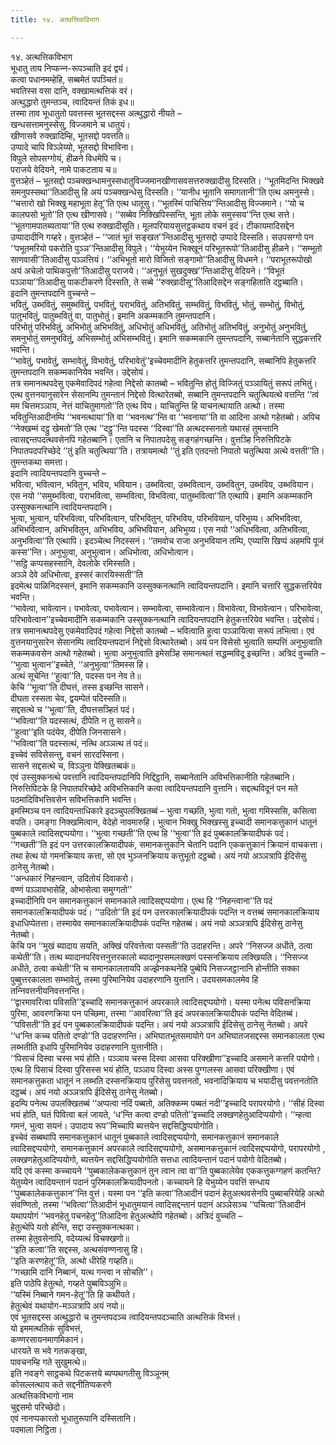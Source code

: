 ```yaml
---
title: १४. अत्थत्तिकविभाग

---
```

१४. अत्थत्तिकविभाग  
भूधातु ताय निप्फन्‍न-रूपञ्‍चाति इदं द्वयं।  
कत्वा पधानमम्हेहि, सब्बमेतं पपञ्‍चितं॥  
भवतिस्स वसा दानि, वक्खामत्थत्तिकं वरं।  
अत्थुद्धारो तुमन्तञ्‍च, त्वादियन्तं तिकं इध॥  
तस्मा ताव भूधातुतो पवत्तस्स भूतसद्दस्स अत्थुद्धारो नीयते –  
खन्धसत्तामनुस्सेसु, विज्‍जमाने च धातुयं।  
खीणासवे रुक्खादिम्हि, भूतसद्दो पवत्तति॥  
उप्पादे चापि विञ्‍ञेय्यो, भूतसद्दो विभाविना।  
विपुले सोपसग्गोयं, हीळने विधमेपि च।  
पराजये वेदियने, नामे पाकटताय च॥  
वुत्तञ्हेतं – भूतसद्दो पञ्‍चक्खन्धामनुस्सधातुविज्‍जमानखीणासवसत्तरुक्खादीसु दिस्सति। ‘‘भूतमिदन्ति भिक्खवे समनुपस्सथा’’तिआदीसु हि अयं पञ्‍चक्खन्धेसु दिस्सति। ‘‘यानीध भूतानि समागतानी’’ति एत्थ अमनुस्से। ‘‘चत्तारो खो भिक्खु महाभूता हेतू’’ति एत्थ धातूसु। ‘‘भूतस्मिं पाचित्तिय’’न्तिआदीसु विज्‍जमाने। ‘‘यो च कालघसो भूतो’’ति एत्थ खीणासवे। ‘‘सब्बेव निक्खिपिस्सन्ति, भूता लोके समुस्सय’’न्ति एत्थ सत्ते। ‘‘भूतगामपातब्यताया’’ति एत्थ रुक्खादीसूति। मूलपरियायसुत्तट्ठकथाय वचनं इदं। टीकायमादिसद्देन उप्पादादीनि गय्हरे। वुत्तञ्हेतं – ‘‘जातं भूतं सङ्खत’’न्तिआदीसु भूतसद्दो उप्पादे दिस्सति। सउपसग्गो पन ‘‘पभूतमरियो पकरोति पुञ्‍ञ’’न्तिआदीसु विपुले। ‘‘येभुय्येन भिक्खूनं परिभूतरूपो’’तिआदीसु हीळने। ‘‘सम्भूतो साणवासी’’तिआदीसु पञ्‍ञत्तियं। ‘‘अभिभूतो मारो विजितो सङ्गामो’’तिआदीसु विधमने। ‘‘पराभूतरूपोखो अयं अचेलो पाथिकपुत्तो’’तिआदीसु पराजये। ‘‘अनुभूतं सुखदुक्ख’’न्तिआदीसु वेदियने। ‘‘विभूतं पञ्‍ञाया’’तिआदीसु पाकटीकरणे दिस्सति, ते सब्बे ‘‘रुक्खादीसू’’तिआदिसद्देन सङ्गहिताति दट्ठब्बाति।  
इदानि तुमन्तपदानि वुच्‍चन्ते –  
भवितुं, उब्भवितुं, समुब्भवितुं, पभवितुं, पराभवितुं, अतिभवितुं, सम्भवितुं, विभवितुं, भोतुं, सम्भोतुं, विभोतुं, पातुभवितुं, पातुब्भवितुं वा, पातुभोतुं। इमानि अकम्मकानि तुमन्तपदानि।  
परिभोतुं परिभवितुं, अभिभोतुं अभिभवितुं, अधिभोतुं अधिभवितुं, अतिभोतुं अतिभवितुं, अनुभोतुं अनुभवितुं, समनुभोतुं समनुभवितुं, अभिसम्भोतुं अभिसम्भवितुं। इमानि सकम्मकानि तुमन्तपदानि, सब्बानेतानि सुद्धकत्तरि भवन्ति।  
‘‘भावेतुं, पभावेतुं, सम्भावेतुं, विभावेतुं, परिभावेतुं’’इच्‍चेवमादीनि हेतुकत्तरि तुमन्तपदानि, सब्बानिपि हेतुकत्तरि तुमन्तपदानि सकम्मकानियेव भवन्ति। उद्देसोयं।  
तत्र समानत्थपदेसु एकमेवादिपदं गहेत्वा निद्देसो कातब्बो – भवितुन्ति होतुं विज्‍जितुं पञ्‍ञायितुं सरूपं लभितुं। एत्थ वुत्तनयानुसारेन सेसानम्पि तुमन्तानं निद्देसो वित्थारेतब्बो, सब्बानि तुमन्तपदानि चतुत्थियत्थे वत्तन्ति ‘‘त्वं मम चित्तमञ्‍ञाय, नेत्तं याचितुमागतो’’ति एत्थ विय। याचितुन्ति हि याचनत्थायाति अत्थो। तस्मा भवितुन्तिआदीनम्पि ‘‘भवनत्थाया’’ति वा ‘‘भवनत्थ’’न्ति वा ‘‘भवनाया’’ति वा आदिना अत्थो गहेतब्बो। अपिच ‘‘नेक्खम्मं दट्ठु खेमतो’’ति एत्थ ‘‘दट्ठु’’न्ति पदस्स ‘‘दिस्वा’’ति अत्थदस्सनतो यथारहं तुमन्तानि त्वासद्दन्तपदत्थवसेनपि गहेतब्बानि। एतानि च निपातपदेसु सङ्गहंगच्छन्ति। वुत्तञ्हि निरुत्तिपिटके निपातपदपरिच्छेदे ‘‘तुं इति चतुत्थिया’’ति। तत्रायमत्थो ‘‘तुं इति एतदन्तो निपातो चतुत्थिया अत्थे वत्तती’’ति।  
तुमन्तकथा समत्ता।  
इदानि त्वादियन्तपदानि वुच्‍चन्ते –  
भवित्वा, भवित्वान, भवितुन, भविय, भवियान। उब्भवित्वा, उब्भवित्वान, उब्भवितुन, उब्भविय, उब्भवियान। एस नयो ‘‘समुब्भवित्वा, पराभवित्वा, सम्भवित्वा, विभवित्वा, पातुब्भवित्वा’’ति एत्थापि। इमानि अकम्मकानि उस्सुक्‍कनत्थानि त्वादियन्तपदानि।  
भुत्वा, भुत्वान, परिभवित्वा, परिभवित्वान, परिभवितुन, परिभविय, परिभवियान, परिभुय्य। अभिभवित्वा, अभिभवित्वान, अभिभवितुन, अभिभविय, अभिभवियान, अभिभुय्य। एस नयो ‘‘अधिभवित्वा, अतिभवित्वा, अनुभवित्वा’’ति एत्थापि। इदञ्‍चेत्थ निदस्सनं। ‘‘तमवोच राजा अनुभवियान तम्पि, एय्यासि खिप्पं अहमपि पूजं कस्स’’न्ति। अनुभुत्वा, अनुभुत्वान। अधिभोत्वा, अधिभोत्वान।  
‘‘सट्ठि कप्पसहस्सानि, देवलोके रमिस्सति।  
अञ्‍ञे देवे अधिभोत्वा, इस्सरं कारयिस्सती’’ति  
इदमेत्थ पाळिनिदस्सनं, इमानि सकम्मकानि उस्सुक्‍कनत्थानि त्वादियन्तपदानि। इमानि चत्तारि सुद्धकत्तरियेव भवन्ति।  
‘‘भावेत्वा, भावेत्वान। पभावेत्वा, पभावेत्वान। सम्भावेत्वा, सम्भावेत्वान। विभावेत्वा, विभावेत्वान। परिभावेत्वा, परिभावेत्वान’’इच्‍चेवमादीनि सकम्मकानि उस्सुक्‍कनत्थानि त्वादियन्तपदानि हेतुकत्तरियेव भवन्ति। उद्देसोयं।  
तत्र समानत्थपदेसु एकमेवादिपदं गहेत्वा निद्देसो कातब्बो – भवित्वाति हुत्वा पञ्‍ञायित्वा सरूपं लभित्वा। एवं वुत्तनयानुसारेन सेसानम्पि त्वादियन्तपदानं निद्देसो वित्थारेतब्बो। अयं पन विसेसो भुत्वाति सम्पत्तिं अनुभुत्वाति सकम्मकवसेन अत्थो गहेतब्बो। भुत्वा अनुभुत्वाति इमेसञ्हि समानत्थतं सद्धम्मविदू इच्छन्ति। अत्रिदं वुच्‍चति –  
‘‘भुत्वा भुत्वान’’इच्‍चेते, ‘‘अनुभुत्वा’’तिमस्स हि।  
अत्थं सूचेन्ति ‘‘हुत्वा’’ति, पदस्स पन नेव ते॥  
केचि ‘‘भूत्वा’’ति दीघत्तं, तस्स इच्छन्ति सासने।  
दीघता रस्सता चेव, द्वयम्पेतं पदिस्सति॥  
सद्दसत्थे च ‘‘भूत्वा’’ति, दीघत्तसञ्हितं पदं।  
‘‘भवित्वा’’ति पदस्सत्थं, दीपेति न तु सासने॥  
‘‘हुत्वा’’इति पदंयेव, दीपेति जिनसासने।  
‘‘भवित्वा’’ति पदस्सत्थं, नत्थि अञ्‍ञत्थ तं पदं॥  
इच्‍चेवं सविसेसन्तु, वचनं सारदस्सिना।  
सासने सद्दसत्थे च, विञ्‍ञुना पेक्खितब्बकं॥  
एवं उस्सुक्‍कनत्थे पवत्तानि त्वादियन्तपदानिपि निद्दिट्ठानि, सब्बानेतानि अविभत्तिकानीति गहेतब्बानि। निरुत्तिपिटके हि निपातपरिच्छेदे अविभत्तिकानि कत्वा त्वादियन्तपदानि वुत्तानि। सद्दत्थविदूनं पन मते पठमादिविभत्तिवसेन सविभत्तिकानि भवन्ति।  
इमस्मिञ्‍च पन त्वादियन्ताधिकारे इदञ्‍चुपलक्खितब्बं – भुत्वा गच्छति, भुत्वा गतो, भुत्वा गमिस्ससि, कसित्वा वपति। उमङ्गा निक्खमित्वान, वेदेहो नावमारुहि। भुत्वान भिक्खु भिक्खस्सु इच्‍चादी समानकत्तुकानं धातूनं पुब्बकाले त्वादिसद्दप्पयोगा। ‘‘भुत्वा गच्छती’’ति एत्थ हि ‘‘भुत्वा’’ति इदं पुब्बकालक्रियादीपकं पदं। ‘‘गच्छती’’ति इदं पन उत्तरकालक्रियादीपकं, समानकत्तुकानि चेतानि पदानि एककत्तुकानं क्रियानं वाचकत्ता। तथा हेत्थ यो गमनक्रियाय कत्ता, सो एव भुञ्‍जनक्रियाय कत्तुभूतो दट्ठब्बो। अयं नयो अञ्‍ञत्रापि ईदिसेसु ठानेसु नेतब्बो।  
‘‘अन्धकारं निहन्त्वान, उदितोयं दिवाकरो।  
वण्णं पञ्‍ञावभासेहि, ओभासेत्वा समुग्गतो’’  
इच्‍चादीनिपि पन समानकत्तुकानं समानकाले त्वादिसद्दप्पयोगा। एत्थ हि ‘‘निहन्त्वाना’’ति पदं समानकालक्रियादीपकं पदं। ‘‘उदितो’’ति इदं पन उत्तरकालक्रियादीपकं पदन्ति न वत्तब्बं समानकालक्रियाय इधाधिप्पेतत्ता। तस्मायेव समानकालक्रियादीपकं पदन्ति गहेतब्बं। अयं नयो अञ्‍ञत्रापि ईदिसेसु ठानेसु नेतब्बो।  
केचि पन ‘‘मुखं ब्यादाय सयति, अक्खिं परिवत्तेत्वा पस्सती’’ति उदाहरन्ति। अपरे ‘‘निसज्‍ज अधीते, ठत्वा कथेती’’ति। तत्थ ब्यादानपरिवत्तनुत्तरकालो ब्यादानूपसमलक्खणं पस्सनक्रियाय लक्खियति। ‘‘निसज्‍ज अधीते, ठत्वा कथेती’’ति च समानकालतायपि अज्झेनकथनेहि पुब्बेपि निसज्‍जट्ठानानि होन्तीति सक्‍का पुब्बुत्तरकालता सम्भावेतुं, तस्मा पुरिमानियेव उदाहरणानि युत्तानि। उदयसमकालमेव हि तन्‍निवत्तनीयनिवत्तनन्ति।  
‘‘द्वारमावरित्वा पविसति’’इच्‍चादि समानकत्तुकानं अपरकाले त्वादिसद्दप्पयोगो। यस्मा पनेत्थ पविसनक्रिया पुरिमा, आवरणक्रिया पन पच्छिमा, तस्मा ‘‘आवरित्वा’’ति इदं अपरकालक्रियादीपकं पदन्ति वेदितब्बं। ‘‘पविसती’’ति इदं पन पुब्बकालक्रियादीपकं पदन्ति। अयं नयो अञ्‍ञत्रापि ईदिसेसु ठानेसु नेतब्बो। अपरे ‘‘ध’न्ति कच्‍च पतितो दण्डो’’ति उदाहरणन्ति। अभिघातभूतसमायोगे पन अभिघातजसद्दस्स समानकालता एत्थ लब्भतीति इधापि पुरिमानियेव उदाहरणानि युत्तानीति।  
‘‘पिसाचं दिस्वा चस्स भयं होति। पञ्‍ञाय चस्स दिस्वा आसवा परिक्खीणा’’इच्‍चादि असमाने कत्तरि पयोगो। एत्थ हि पिसाचं दिस्वा पुरिसस्स भयं होति, पञ्‍ञाय दिस्वा अस्स पुग्गलस्स आसवा परिक्खीणा। एवं समानकत्तुकता धातूनं न लब्भति दस्सनक्रियाय पुरिसेसु पवत्तनतो, भवनादिक्रियाय च भयादीसु पवत्तनतोति दट्ठब्बं। अयं नयो अञ्‍ञत्रापि ईदिसेसु ठानेसु नेतब्बो।  
इदम्पि पनेत्थ उपलक्खितब्बं ‘‘अप्पत्वा नदिं पब्बतो, अतिक्‍कम्म पब्बतं नदी’’इच्‍चादि परापरयोगो। ‘‘सीहं दिस्वा भयं होति, घतं पिवित्वा बलं जायते, ‘ध’न्ति कत्वा दण्डो पतितो’’इच्‍चादि लक्खणहेतुआदिप्पयोगो। ‘‘न्हत्वा गमनं, भुत्वा सयनं। उपादाय रूप’’मिच्‍चापि ब्यत्तयेन सद्दसिद्धिप्पयोगोति।  
इच्‍चेवं सब्बथापि समानकत्तुकानं धातूनं पुब्बकाले त्वादिसद्दप्पयोगो, समानकत्तुकानं समानकाले त्वादिसद्दप्पयोगो, समानकत्तुकानं अपरकाले त्वादिसद्दप्पयोगो, असमानकत्तुकानं त्वादिसद्दप्पयोगो, परापरयोगो , लक्खणहेतुआदिप्पयोगो, ब्यत्तयेन सद्दसिद्धिप्पयोगोति सत्तधा त्वादियन्तानं पदानं पयोगो वेदितब्बो।  
यदि एवं कस्मा कच्‍चायने ‘‘पुब्बकालेककत्तुकानं तुन त्वान त्वा वा’’ति पुब्बकालेयेव एककत्तुकग्गहणं कतन्ति? येतुय्येन त्वादियन्तानं पदानं पुरिमकालक्रियादीपनतो। कच्‍चायने हि येभुय्येन पवत्तिं सन्धाय ‘‘पुब्बकालेककत्तुकान’’न्ति वुत्तं। यस्मा पन ‘‘इति कत्वा’’तिआदीनं पदानं हेतुअत्थवसेनपि पुब्बाचरियेहि अत्थो संवण्णितो, तस्मा ‘‘भवित्वा’’तिआदीनं भूधातुमयानं त्वादिसद्दन्तानं पदानं अञ्‍ञेसञ्‍च ‘‘पचित्वा’’तिआदीनं यथापयोगं ‘‘भवनहेतु पचनहेतू’’तिआदिना हेतुअत्थोपि गहेतब्बो। अत्रिदं वुच्‍चति –  
हेतुत्थेपि यतो होन्ति, सद्दा उस्सुक्‍कनत्थका।  
तस्मा हेतुवसेनापि, वदेय्यत्थं विचक्खणो॥  
‘‘इति कत्वा’’ति सद्दस्स, अत्थसंवण्णनासु हि।  
‘‘इति करणहेतू’’ति, अत्थो धीरेहि गय्हति॥  
‘‘गच्छामि दानि निब्बानं, यत्थ गन्त्वा न सोचति’’।  
इति पाठेपि हेतुत्थो, गय्हते पुब्बविञ्‍ञुभि॥  
‘‘यस्मिं निब्बाने गमन-हेतू’’ति हि कथीयते।  
हेतुत्थेवं यथायोग-मञ्‍ञत्रापि अयं नयो॥  
एवं भूतसद्दस्स अत्थुद्धारो च तुमन्तपदञ्‍च त्वादियन्तपदञ्‍चाति अत्थत्तिकं विभत्तं।  
यो इममत्थतिकं सुविभत्तं,  
कण्णरसायनमागमिकानं।  
धारयते स भवे गतकङ्खा,  
पावचनम्हि गते सुखुमत्थे॥  
इति नवङ्गे साट्ठकथे पिटकत्तये ब्यप्पथगतीसु विञ्‍ञूनम्  
कोसल्‍लत्थाय कते सद्दनीतिप्पकरणे  
अत्थत्तिकविभागो नाम  
चुद्दसमो परिच्छेदो।  
एवं नानप्पकारतो भूधातुरूपानि दस्सितानि।  
पदमाला निट्ठिता।  